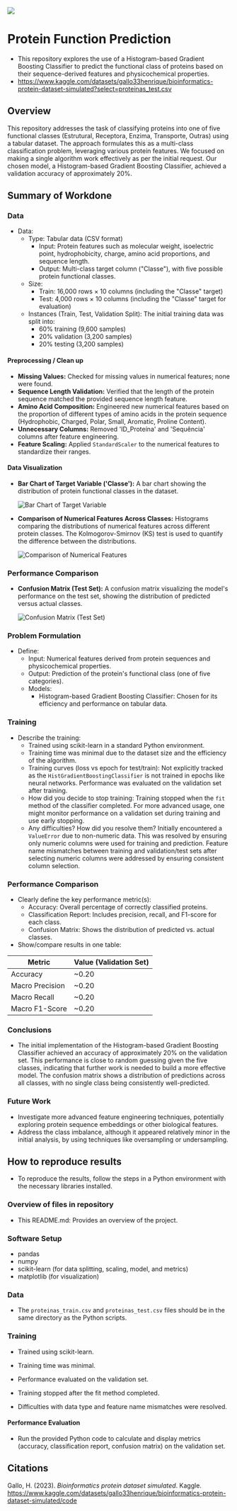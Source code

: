 ![](UTA-DataScience-Logo.png)

# Protein Function Prediction

* This repository explores the use of a Histogram-based Gradient Boosting Classifier to predict the functional class of proteins based on their sequence-derived features and physicochemical properties.
* https://www.kaggle.com/datasets/gallo33henrique/bioinformatics-protein-dataset-simulated?select=proteinas_test.csv

## Overview
This repository addresses the task of classifying proteins into one of five functional classes (Estrutural, Receptora, Enzima, Transporte, Outras) using a tabular dataset. The approach formulates this as a multi-class classification problem, leveraging various protein features. We focused on making a single algorithm work effectively as per the initial request. Our chosen model, a Histogram-based Gradient Boosting Classifier, achieved a validation accuracy of approximately 20%.

## Summary of Workdone


### Data

* Data:
    * Type: Tabular data (CSV format)
        * Input: Protein features such as molecular weight, isoelectric point, hydrophobicity, charge, amino acid proportions, and sequence length.
        * Output: Multi-class target column ("Classe"), with five possible protein functional classes.
    * Size:
        * Train: 16,000 rows × 10 columns (including the "Classe" target)
        * Test: 4,000 rows × 10 columns (including the "Classe" target for evaluation)
    * Instances (Train, Test, Validation Split): The initial training data was split into:
        * 60% training (9,600 samples)
        * 20% validation (3,200 samples)
        * 20% testing (3,200 samples)


#### Preprocessing / Clean up

* **Missing Values:** Checked for missing values in numerical features; none were found.
* **Sequence Length Validation:** Verified that the length of the protein sequence matched the provided sequence length feature.
* **Amino Acid Composition:** Engineered new numerical features based on the proportion of different types of amino acids in the protein sequence (Hydrophobic, Charged, Polar, Small, Aromatic, Proline Content).
* **Unnecessary Columns:** Removed 'ID_Proteína' and 'Sequência' columns after feature engineering.
* **Feature Scaling:** Applied `StandardScaler` to the numerical features to standardize their ranges.


#### Data Visualization


* **Bar Chart of Target Variable ('Classe'):** A bar chart showing the distribution of protein functional classes in the dataset.

    ![Bar Chart of Target Variable](Bar%20charts.png)

* **Comparison of Numerical Features Across Classes:** Histograms comparing the distributions of numerical features across different protein classes. The Kolmogorov-Smirnov (KS) test is used to quantify the difference between the distributions.

    ![Comparison of Numerical Features](Compares%20numerical%20features%20across%20classes.png)

### Performance Comparison

* **Confusion Matrix (Test Set):** A confusion matrix visualizing the model's performance on the test set, showing the distribution of predicted versus actual classes.

    ![Confusion Matrix (Test Set)](Model%20Performance.png)



### Problem Formulation

* Define:
    * Input: Numerical features derived from protein sequences and physicochemical properties.
    * Output: Prediction of the protein's functional class (one of five categories).
    * Models:
        * Histogram-based Gradient Boosting Classifier: Chosen for its efficiency and performance on tabular data.

### Training

* Describe the training:
    * Trained using scikit-learn in a standard Python environment.
    * Training time was minimal due to the dataset size and the efficiency of the algorithm.
    * Training curves (loss vs epoch for test/train): Not explicitly tracked as the `HistGradientBoostingClassifier` is not trained in epochs like neural networks. Performance was evaluated on the validation set after training.
    * How did you decide to stop training: Training stopped when the `fit` method of the classifier completed. For more advanced usage, one might monitor performance on a validation set during training and use early stopping.
    * Any difficulties? How did you resolve them? Initially encountered a `ValueError` due to non-numeric data. This was resolved by ensuring only numeric columns were used for training and prediction. Feature name mismatches between training and validation/test sets after selecting numeric columns were addressed by ensuring consistent column selection.


### Performance Comparison

* Clearly define the key performance metric(s):
    * Accuracy: Overall percentage of correctly classified proteins.
    * Classification Report: Includes precision, recall, and F1-score for each class.
    * Confusion Matrix: Shows the distribution of predicted vs. actual classes.
* Show/compare results in one table:


| Metric        | Value (Validation Set) |
|---------------|------------------------|
| Accuracy      | ~0.20                  |
| Macro Precision | ~0.20                  |
| Macro Recall    | ~0.20                  |
| Macro F1-Score  | ~0.20                  |

### Conclusions

* The initial implementation of the Histogram-based Gradient Boosting Classifier achieved an accuracy of approximately 20% on the validation set. This performance is close to random guessing given the five classes, indicating that further work is needed to build a more effective model. The confusion matrix shows a distribution of predictions across all classes, with no single class being consistently well-predicted.

### Future Work

* Investigate more advanced feature engineering techniques, potentially exploring protein sequence embeddings or other biological features.
* Address the class imbalance, although it appeared relatively minor in the initial analysis, by using techniques like oversampling or undersampling.

## How to reproduce results
*  To reproduce the results, follow the steps in a Python environment with the necessary libraries installed.

### Overview of files in repository

* This README.md: Provides an overview of the project.
  
### Software Setup
* pandas
* numpy
* scikit-learn (for data splitting, scaling, model, and metrics)
* matplotlib (for visualization)


### Data
* The `proteinas_train.csv` and `proteinas_test.csv` files should be in the same directory as the Python scripts.


### Training

* Trained using scikit-learn.

* Training time was minimal.

* Performance evaluated on the validation set.

* Training stopped after the fit method completed.

* Difficulties with data type and feature name mismatches were resolved.

#### Performance Evaluation

* Run the provided Python code to calculate and display metrics (accuracy, classification report, confusion matrix) on the validation set.


## Citations

Gallo, H. (2023). *Bioinformatics protein dataset simulated*. Kaggle. https://www.kaggle.com/datasets/gallo33henrique/bioinformatics-protein-dataset-simulated/code
